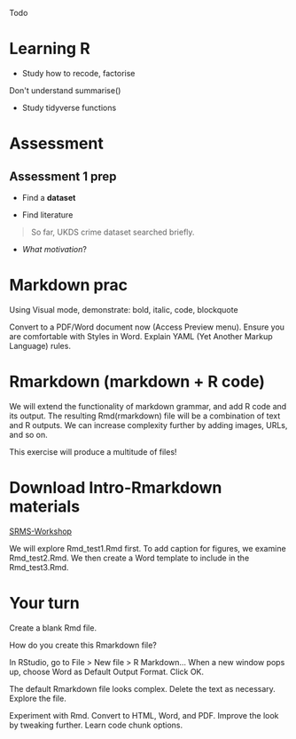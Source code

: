 Todo

# Learning R

-   Study how to recode, factorise

Don't understand summarise()

-   Study tidyverse functions

# Assessment

## Assessment 1 prep

-   Find a **dataset**

-   Find literature

> So far, UKDS crime dataset searched briefly.

-   *What motivation*?

# Markdown prac

Using Visual mode, demonstrate: bold, italic, code, blockquote

Convert to a PDF/Word document now (Access Preview menu). Ensure you are comfortable with Styles in Word. Explain YAML (Yet Another Markup Language) rules.

# Rmarkdown (markdown + R code)

We will extend the functionality of markdown grammar, and add R code and its output. The resulting Rmd(rmarkdown) file will be a combination of text and R outputs. We can increase complexity further by adding images, URLs, and so on.

This exercise will produce a multitude of files!

# Download Intro-Rmarkdown materials

[SRMS-Workshop](https://github.com/sook-tusk/SRMS-Workshop)

We will explore Rmd_test1.Rmd first. To add caption for figures, we examine Rmd_test2.Rmd. We then create a Word template to include in the Rmd_test3.Rmd.

# Your turn

Create a blank Rmd file.

How do you create this Rmarkdown file?

In RStudio, go to File \> New file \> R Markdown... When a new window pops up, choose Word as Default Output Format. Click OK.

The default Rmarkdown file looks complex. Delete the text as necessary. Explore the file.

Experiment with Rmd. Convert to HTML, Word, and PDF. Improve the look by tweaking further. Learn code chunk options.

